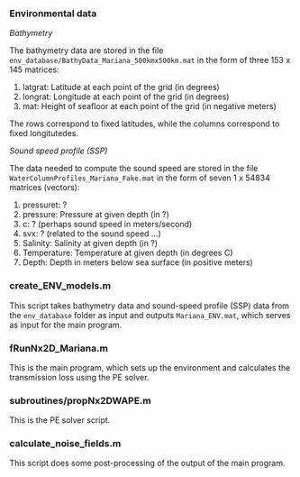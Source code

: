 ### Environmental data

*Bathymetry* 

The bathymetry data are stored in the file `env_database/BathyData_Mariana_500kmx500km.mat`
in the form of three 153 x 145 matrices:

  1. latgrat: Latitude at each point of the grid (in degrees)
  2. longrat: Longitude at each point of the grid (in degrees)
  3. mat: Height of seafloor at each point of the grid (in negative meters)

The rows correspond to fixed latitudes, while the columns correspond 
to fixed longitutedes.

*Sound speed profile (SSP)*

The data needed to compute the sound speed are stored in the file `WaterColumnProfiles_Mariana_Fake.mat` 
in the form of seven 1 x 54834 matrices (vectors):

  1. pressuret: ?
  2. pressure: Pressure at given depth (in ?)
  3. c: ? (perhaps sound speed in meters/second)
  4. svx: ? (related to the sound speed ...)
  5. Salinity: Salinity at given depth (in ?)
  6. Temperature: Temperature at given depth (in degrees C)
  7. Depth: Depth in meters below sea surface (in positive meters)


### create_ENV_models.m 

This script takes bathymetry data and sound-speed profile (SSP) data from 
the `env_database` folder as input and outputs `Mariana_ENV.mat`, which serves 
as input for the main program.


### fRunNx2D_Mariana.m 

This is the main program, which sets up the environment and calculates the 
transmission loss using the PE solver.


### subroutines/propNx2DWAPE.m

This is the PE solver script.


### calculate_noise_fields.m

This script does some post-processing of the output of the main program.
